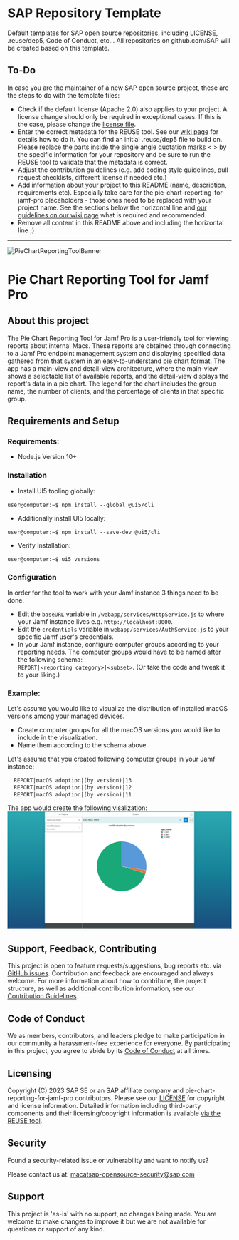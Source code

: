 # SAP Repository Template

Default templates for SAP open source repositories, including LICENSE, .reuse/dep5, Code of Conduct, etc... All repositories on github.com/SAP will be created based on this template.

## To-Do

In case you are the maintainer of a new SAP open source project, these are the steps to do with the template files:

- Check if the default license (Apache 2.0) also applies to your project. A license change should only be required in exceptional cases. If this is the case, please change the [license file](LICENSE).
- Enter the correct metadata for the REUSE tool. See our [wiki page](https://wiki.wdf.sap.corp/wiki/display/ospodocs/Using+the+Reuse+Tool+of+FSFE+for+Copyright+and+License+Information) for details how to do it. You can find an initial .reuse/dep5 file to build on. Please replace the parts inside the single angle quotation marks < > by the specific information for your repository and be sure to run the REUSE tool to validate that the metadata is correct.
- Adjust the contribution guidelines (e.g. add coding style guidelines, pull request checklists, different license if needed etc.)
- Add information about your project to this README (name, description, requirements etc). Especially take care for the pie-chart-reporting-for-jamf-pro placeholders - those ones need to be replaced with your project name. See the sections below the horizontal line and [our guidelines on our wiki page](https://wiki.wdf.sap.corp/wiki/display/ospodocs/Guidelines+for+README.md+file) what is required and recommended.
- Remove all content in this README above and including the horizontal line ;)

***

<!-- # pie-chart-reporting-for-jamf-pro -->
![PieChartReportingToolBanner](readmeMedia/images/Apple_Pie_Banner_GitHub.gif)
# Pie Chart Reporting Tool for Jamf Pro

## About this project

The Pie Chart Reporting Tool for Jamf Pro is a user-friendly tool for viewing reports about internal Macs. These reports are obtained through connecting to a Jamf Pro endpoint management system and displaying specified data gathered from that system in an easy-to-understand pie chart format. The app has a main-view and detail-view architecture, where the main-view shows a selectable list of available reports, and the detail-view displays the report's data in a pie chart. The legend for the chart includes the group name, the number of clients, and the percentage of clients in that specific group.

## Requirements and Setup

### Requirements:

* Node.js Version 10+

### Installation

- Install UI5 tooling globally:  
```console
user@computer:~$ npm install --global @ui5/cli
```

- Additionally install UI5 locally:  
```console
user@computer:~$ npm install --save-dev @ui5/cli
```

- Verify Installation:  
```console
user@computer:~$ ui5 versions
```
### Configuration
In order for the tool to work with your Jamf instance 3 things need to be done.

- Edit the `baseURL` variable in `/webapp/services/HttpService.js` to where your Jamf instance lives e.g. `http://localhost:8000`.
- Edit the `credentials` variable in `webapp/services/AuthService.js` to your specific Jamf user's credentials.
- In your Jamf instance, configure computer groups according to your reporting needs. The computer groups would have to be named after the following schema:\
`REPORT|<reporting category>|<subset>`.
(Or take the code and tweak it to your liking.)

### Example:
Let's assume you would like to visualize the distribution of installed macOS versions among your managed devices.
- Create computer groups for all the macOS versions you would like to include in the visualization.
- Name them according to the schema above.
  
Let's assume that you created following computer groups in your Jamf instance:
  ```
    REPORT|macOS adoption|(by version)|13
	REPORT|macOS adoption|(by version)|12
	REPORT|macOS adoption|(by version)|11
  ```


The app would create the following visalization:
![macOSVersions](readmeMedia/images/macOSVersions.png)

## Support, Feedback, Contributing

This project is open to feature requests/suggestions, bug reports etc. via [GitHub issues](https://github.com/SAP/pie-chart-reporting-for-jamf-pro/issues). Contribution and feedback are encouraged and always welcome. For more information about how to contribute, the project structure, as well as additional contribution information, see our [Contribution Guidelines](CONTRIBUTING.md).

## Code of Conduct

We as members, contributors, and leaders pledge to make participation in our community a harassment-free experience for everyone. By participating in this project, you agree to abide by its [Code of Conduct](CODE_OF_CONDUCT.md) at all times.

## Licensing

Copyright (C) 2023 SAP SE or an SAP affiliate company and pie-chart-reporting-for-jamf-pro contributors. Please see our [LICENSE](LICENSE) for copyright and license information. Detailed information including third-party components and their licensing/copyright information is available [via the REUSE tool](https://api.reuse.software/info/github.com/SAP/pie-chart-reporting-for-jamf-pro).

## Security

Found a security-related issue or vulnerability and want to notify us?

Please contact us at:
[macatsap-opensource-security@sap.com](mailto:macatsap-opensource-security@sap.com?subject=[GitHub]%20Pie%20Chart%20Reporting%20Security%20Issue%20Report)

## Support

This project is 'as-is' with no support, no changes being made. You are welcome to make changes to improve it but we are not available for questions or support of any kind.
